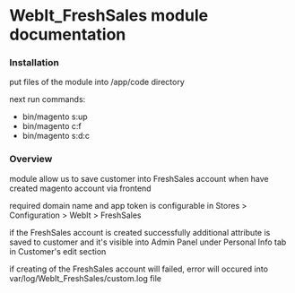 # WebIt_FreshSales module documentation

### Installation

put files of the module into /app/code directory

next run commands:
- bin/magento s:up
- bin/magento c:f
- bin/magento s:d:c

### Overview

module allow us to save customer into FreshSales account when have 
created magento account via frontend

required domain name and app token is configurable in 
Stores > Configuration > WebIt > FreshSales

if the FreshSales account is created successfully additional attribute 
is saved to customer and it's visible into Admin Panel 
under Personal Info tab in Customer's edit section

if creating of the FreshSales account will failed, 
error will occured into var/log/WebIt_FreshSales/custom.log file

